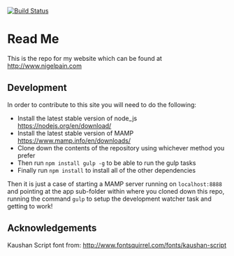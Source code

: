 [![Build Status](https://travis-ci.org/nigelpain/photography-site.svg?branch=master)](https://travis-ci.org/nigelpain/photography-site)

# Read Me

This is the repo for my website which can be found at http://www.nigelpain.com

## Development

In order to contribute to this site you will need to do the following:

* Install the latest stable version of node_js https://nodejs.org/en/download/
* Install the latest stable version of MAMP https://www.mamp.info/en/downloads/
* Clone down the contents of the repository using whichever method you prefer
* Then run `npm install gulp -g` to be able to run the gulp tasks
* Finally run `npm install` to install all of the other dependencies

Then it is just a case of starting a MAMP server running on `localhost:8888` and pointing at the app sub-folder within where you cloned down this repo, running the command `gulp` to setup the development watcher task and getting to work!

## Acknowledgements

Kaushan Script font from: http://www.fontsquirrel.com/fonts/kaushan-script
